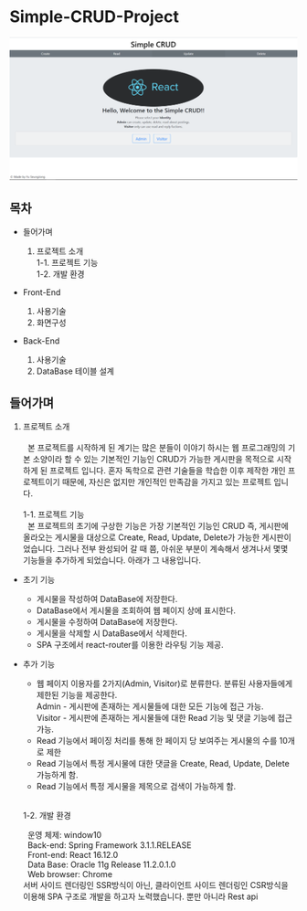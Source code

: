 # Simple-CRUD-Project
![mainPage](./images/mainPage.PNG)

## 목차
* 들어가며
  1. 프로젝트 소개  
    1-1. 프로젝트 기능   
    1-2. 개발 환경

* Front-End
  1. 사용기술
  2. 화면구성
* Back-End
  1. 사용기술
  2. DataBase 테이블 설계
  
## 들어가며
  1. 프로젝트 소개<br/><br/>
    &nbsp;&nbsp;본 프로젝트를 시작하게 된 계기는 많은 분들이 이야기 하시는 웹 프로그래밍의 기본 소양이라 할 수 있는 기본적인 기능인 CRUD가 가능한 게시판을 목적으로 시작하게 된 프로젝트 입니다. 혼자 독학으로 관련 기술들을 학습한 이후 제작한 개인 프로젝트이기 때문에, 자신은 없지만 개인적인 만족감을 가지고 있는 프로젝트 입니다.<br/><br/>
    1-1. 프로젝트 기능      
    &nbsp;&nbsp;본 프로젝트의 초기에 구상한 기능은 가장 기본적인 기능인 CRUD 즉, 게시판에 올라오는 게시물을 대상으로 Create, Read, Update, Delete가 가능한 게시판이었습니다. 그러나 전부 완성되어 갈 때 쯤, 아쉬운 부분이 계속해서 생겨나서 몇몇 기능들을 추가하게 되었습니다. 아래가 그 내용입니다.
    
  * 초기 기능
    * 게시물을 작성하여 DataBase에 저장한다.
    * DataBase에서 게시물을 조회하여 웹 페이지 상에 표시한다.
    * 게시물을 수정하여 DataBase에 저장한다.
    * 게시물을 삭제할 시 DataBase에서 삭제한다.
    * SPA 구조에서 react-router를 이용한 라우팅 기능 제공.
    
  * 추가 기능
    * 웹 페이지 이용자를 2가지(Admin, Visitor)로 분류한다. 분류된 사용자들에게 제한된 기능을 제공한다.<br/>
     Admin - 게시판에 존재하는 게시물들에 대한 모든 기능에 접근 가능.<br/>
     Visitor - 게시판에 존재하는 게시물들에 대한 Read 기능 및 댓글 기능에 접근 가능.
    * Read 기능에서 페이징 처리를 통해 한 페이지 당 보여주는 게시물의 수를 10개로 제한
    * Read 기능에서 특정 게시물에 대한 댓글을 Create, Read, Update, Delete 가능하게 함.
    * Read 기능에서 특정 게시물을 제목으로 검색이 가능하게 함.<br/><br/>
    
    1-2. 개발 환경
    
    &nbsp;&nbsp;운영 체제: window10<br/>
    &nbsp;&nbsp;Back-end: Spring Framework 3.1.1.RELEASE<br/>
    &nbsp;&nbsp;Front-end: React 16.12.0<br/>
    &nbsp;&nbsp;Data Base: Oracle 11g Release 11.2.0.1.0<br/>
    &nbsp;&nbsp;Web browser: Chrome<br/>
    서버 사이드 렌더링인 SSR방식이 아닌, 클라이언트 사이드 렌더링인 CSR방식을 이용해 SPA 구조로 개발을 하고자 노력했습니다. 뿐만 아니라 Rest api
    




